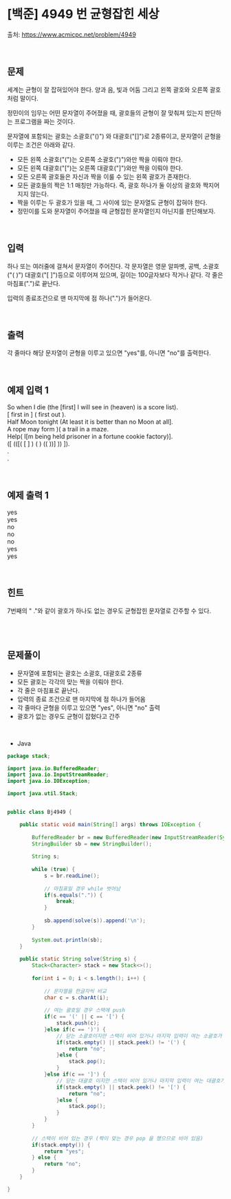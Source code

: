 # [백준] 4949 번 균형잡힌 세상

출처: https://www.acmicpc.net/problem/4949

</br>

## 문제
세계는 균형이 잘 잡혀있어야 한다. 양과 음, 빛과 어둠 그리고 왼쪽 괄호와 오른쪽 괄호처럼 말이다.

정민이의 임무는 어떤 문자열이 주어졌을 때, 괄호들의 균형이 잘 맞춰져 있는지 판단하는 프로그램을 짜는 것이다.

문자열에 포함되는 괄호는 소괄호("()") 와 대괄호("[]")로 2종류이고, 문자열이 균형을 이루는 조건은 아래와 같다.

- 모든 왼쪽 소괄호("(")는 오른쪽 소괄호(")")와만 짝을 이뤄야 한다.
- 모든 왼쪽 대괄호("[")는 오른쪽 대괄호("]")와만 짝을 이뤄야 한다.
- 모든 오른쪽 괄호들은 자신과 짝을 이룰 수 있는 왼쪽 괄호가 존재한다.
- 모든 괄호들의 짝은 1:1 매칭만 가능하다. 즉, 괄호 하나가 둘 이상의 괄호와 짝지어지지 않는다.
- 짝을 이루는 두 괄호가 있을 때, 그 사이에 있는 문자열도 균형이 잡혀야 한다.
- 정민이를 도와 문자열이 주어졌을 때 균형잡힌 문자열인지 아닌지를 판단해보자.

</br>

## 입력
하나 또는 여러줄에 걸쳐서 문자열이 주어진다. 각 문자열은 영문 알파벳, 공백, 소괄호("( )") 대괄호("[ ]")등으로 이루어져 있으며, 길이는 100글자보다 작거나 같다. 각 줄은 마침표(".")로 끝난다.

입력의 종료조건으로 맨 마지막에 점 하나(".")가 들어온다.

</br>

## 출력

각 줄마다 해당 문자열이 균형을 이루고 있으면 "yes"를, 아니면 "no"를 출력한다.

</br>

## 예제 입력 1
So when I die (the [first] I will see in (heaven) is a score list). <br>
[ first in ] ( first out ).<br>
Half Moon tonight (At least it is better than no Moon at all].<br>
A rope may form )( a trail in a maze.<br>
Help( I[m being held prisoner in a fortune cookie factory)].<br>
([ (([( [ ] ) ( ) (( ))] )) ]).<br>
 .<br>
.

</br>

## 예제 출력 1
yes<br>
yes<br>
no<br>
no<br>
no<br>
yes<br>
yes

</br>

## 힌트 

7번째의 " ."와 같이 괄호가 하나도 없는 경우도 균형잡힌 문자열로 간주할 수 있다.

<br> 


</br>

## 문제풀이
 
- 문자열에 포함되는 괄호는 소괄호, 대괄호로 2종류
- 모든 괄호는 각각의 맞는 짝을 이뤄야 한다.
- 각 줄은 마침표로 끝난다.
- 입력의 종료 조건으로 맨 마지막에 점 하나가 들어옴
- 각 줄마다 균형을 이루고 있으면 "yes", 아니면 "no" 출력
- 괄호가 없는 경우도 균형이 잡혔다고 간주

<br>

- Java 

```java
package stack;

import java.io.BufferedReader;
import java.io.InputStreamReader;
import java.io.IOException;

import java.util.Stack;


public class Bj4949 {

	public static void main(String[] args) throws IOException {
		
		BufferedReader br = new BufferedReader(new InputStreamReader(System.in));
		StringBuilder sb = new StringBuilder();
		
		String s;
		
		while (true) {
			s = br.readLine();
			
			// 마침표일 경우 while 벗어남
			if(s.equals(".")) {
				break;
			}
			
			sb.append(solve(s)).append('\n');
		}
		
		System.out.println(sb);
	}
	
	public static String solve(String s) {
		Stack<Character> stack = new Stack<>();
		
		for(int i = 0; i < s.length(); i++) {
		
			// 문자열을 한글자씩 비교
			char c = s.charAt(i);
			
			// 여는 괄호일 경우 스택에 push
			if(c == '(' || c == '[') {
				stack.push(c);
			}else if(c == ')') {
				// 닫는 소괄호이지만 스택이 비어 있거나 마지막 입력이 여는 소괄호가 아닌 경우
				if(stack.empty() || stack.peek() != '(') {
					return "no";
				}else {			
					stack.pop();
				}
			}else if(c == ']') {
				// 닫는 대괄호 이지만 스택이 비어 있거나 마지막 입력이 여는 대괄호가 아닌 경우
				if(stack.empty() || stack.peek() != '[') {
					return "no";
				}else {
					stack.pop();
				}
			}
		}
	
		// 스택이 비어 있는 경우 (짝이 맞는 경우 pop 을 했으므로 비어 있음)
		if(stack.empty()) {
			return "yes";
		} else {
			return "no";
		}
	}

}

```

<br>


